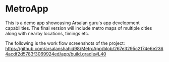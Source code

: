 # MetroApp
This is a demo app showcasing Arsalan guru's app development capabilities. The final version will include metro maps of multiple cities along with nearby locations, timings etc.

The following is the work flow screenshots of the project: 
https://github.com/arsalanshahid98/MetroApp/blob/267e3295c2174e6e2364acdf2d5783f3069924ed/app/build.gradle#L40

